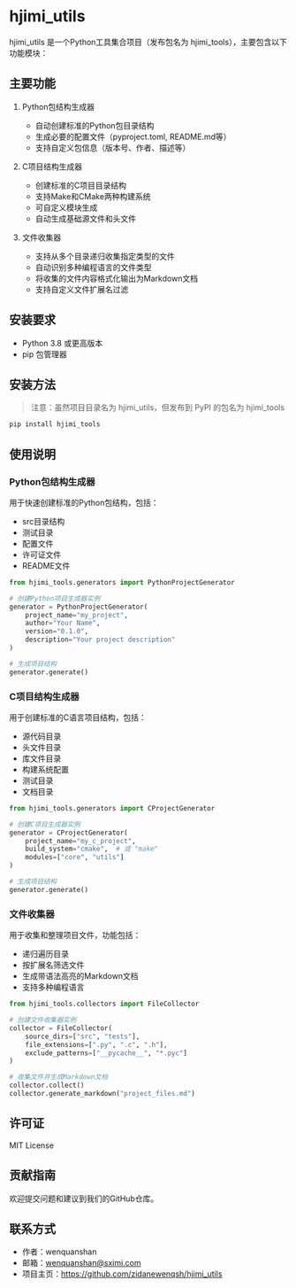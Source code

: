 # hjimi_utils

hjimi_utils 是一个Python工具集合项目（发布包名为 hjimi_tools），主要包含以下功能模块：

## 主要功能

1. Python包结构生成器
   - 自动创建标准的Python包目录结构
   - 生成必要的配置文件（pyproject.toml, README.md等）
   - 支持自定义包信息（版本号、作者、描述等）

2. C项目结构生成器
   - 创建标准的C项目目录结构
   - 支持Make和CMake两种构建系统
   - 可自定义模块生成
   - 自动生成基础源文件和头文件

3. 文件收集器
   - 支持从多个目录递归收集指定类型的文件
   - 自动识别多种编程语言的文件类型
   - 将收集的文件内容格式化输出为Markdown文档
   - 支持自定义文件扩展名过滤

## 安装要求

- Python 3.8 或更高版本
- pip 包管理器

## 安装方法
> 注意：虽然项目目录名为 hjimi_utils，但发布到 PyPI 的包名为 hjimi_tools
```bash
pip install hjimi_tools
```

## 使用说明

### Python包结构生成器

用于快速创建标准的Python包结构，包括：
- src目录结构
- 测试目录
- 配置文件
- 许可证文件
- README文件

```python
from hjimi_tools.generators import PythonProjectGenerator

# 创建Python项目生成器实例
generator = PythonProjectGenerator(
    project_name="my_project",
    author="Your Name",
    version="0.1.0",
    description="Your project description"
)

# 生成项目结构
generator.generate()
```

### C项目结构生成器

用于创建标准的C语言项目结构，包括：
- 源代码目录
- 头文件目录
- 库文件目录
- 构建系统配置
- 测试目录
- 文档目录

```python
from hjimi_tools.generators import CProjectGenerator

# 创建C项目生成器实例
generator = CProjectGenerator(
    project_name="my_c_project",
    build_system="cmake",  # 或 "make"
    modules=["core", "utils"]
)

# 生成项目结构
generator.generate()
```

### 文件收集器

用于收集和整理项目文件，功能包括：
- 递归遍历目录
- 按扩展名筛选文件
- 生成带语法高亮的Markdown文档
- 支持多种编程语言

```python
from hjimi_tools.collectors import FileCollector

# 创建文件收集器实例
collector = FileCollector(
    source_dirs=["src", "tests"],
    file_extensions=[".py", ".c", ".h"],
    exclude_patterns=["__pycache__", "*.pyc"]
)

# 收集文件并生成Markdown文档
collector.collect()
collector.generate_markdown("project_files.md")
```

## 许可证

MIT License

## 贡献指南

欢迎提交问题和建议到我们的GitHub仓库。

## 联系方式

- 作者：wenquanshan
- 邮箱：wenquanshan@sximi.com
- 项目主页：https://github.com/zidanewenqsh/hjimi_utils